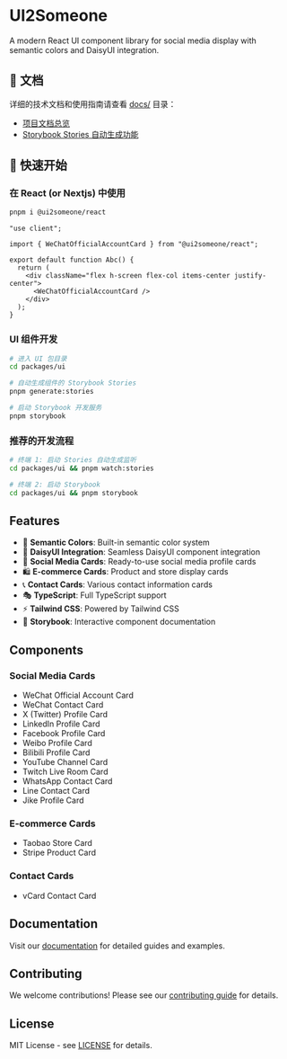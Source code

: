 # UI2Someone

A modern React UI component library for social media display with semantic colors and DaisyUI integration.

## 📖 文档

详细的技术文档和使用指南请查看 [docs/](./docs/) 目录：

- [项目文档总览](./docs/README.md)
- [Storybook Stories 自动生成功能](./docs/storybook-auto-generation.md)

## 🚀 快速开始

### 在 React (or Nextjs) 中使用

```bash
pnpm i @ui2someone/react
```

```tsx
"use client";

import { WeChatOfficialAccountCard } from "@ui2someone/react";

export default function Abc() {
  return (
    <div className="flex h-screen flex-col items-center justify-center">
      <WeChatOfficialAccountCard />
    </div>
  );
}
```

### UI 组件开发

```bash
# 进入 UI 包目录
cd packages/ui

# 自动生成组件的 Storybook Stories
pnpm generate:stories

# 启动 Storybook 开发服务
pnpm storybook
```

### 推荐的开发流程

```bash
# 终端 1: 启动 Stories 自动生成监听
cd packages/ui && pnpm watch:stories

# 终端 2: 启动 Storybook
cd packages/ui && pnpm storybook
```

## Features

- 🎨 **Semantic Colors**: Built-in semantic color system
- 🎯 **DaisyUI Integration**: Seamless DaisyUI component integration
- 📱 **Social Media Cards**: Ready-to-use social media profile cards
- 🛍️ **E-commerce Cards**: Product and store display cards
- 📞 **Contact Cards**: Various contact information cards
- 🎭 **TypeScript**: Full TypeScript support
- ⚡ **Tailwind CSS**: Powered by Tailwind CSS
- 📖 **Storybook**: Interactive component documentation

## Components

### Social Media Cards

- WeChat Official Account Card
- WeChat Contact Card
- X (Twitter) Profile Card
- LinkedIn Profile Card
- Facebook Profile Card
- Weibo Profile Card
- Bilibili Profile Card
- YouTube Channel Card
- Twitch Live Room Card
- WhatsApp Contact Card
- Line Contact Card
- Jike Profile Card

### E-commerce Cards

- Taobao Store Card
- Stripe Product Card

### Contact Cards

- vCard Contact Card

## Documentation

Visit our [documentation](https://ui2someone.vercel.app) for detailed guides and examples.

## Contributing

We welcome contributions! Please see our [contributing guide](CONTRIBUTING.md) for details.

## License

MIT License - see [LICENSE](LICENSE) for details.
